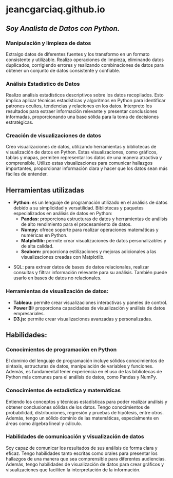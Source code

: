 # jeancgarciaq.github.io

## *Soy Analista de Datos con Python.*

### **Manipulación y limpieza de datos**
Extraigo datos de diferentes fuentes y los transformo en un formato consistente y utilizable. Realizo operaciones de limpieza, eliminando datos duplicados, corrigiendo errores y realizando combinaciones de datos para obtener un conjunto de datos consistente y confiable.

### **Análisis Estadístico de Datos**
Realizo análisis estadísticos descriptivos sobre los datos recopilados. Esto implica aplicar técnicas estadísticas y algoritmos en Python para identificar patrones ocultos, tendencias y relaciones en los datos. Interpreto los resultados para extraer información relevante y presentar conclusiones informadas, proporcionando una base sólida para la toma de decisiones estratégicas.

### **Creación de visualizaciones de datos**
Creo visualizaciones de datos, utilizando herramientas y bibliotecas de visualización de datos en Python. Estas visualizaciones, como gráficos, tablas y mapas, permiten representar los datos de una manera atractiva y comprensible. Utilizo estas visualizaciones para comunicar hallazgos importantes, proporcionar información clara y hacer que los datos sean más fáciles de entender.

## **Herramientas utilizadas**

+ **Python:** es un lenguaje de programación utilizado en el análisis de datos debido a su simplicidad y versatilidad. Bibliotecas y paquetes especializados en análisis de datos en Python:
  * **Pandas:** proporciona estructuras de datos y herramientas de análisis de alto rendimiento para el procesamiento de datos.
  * **Numpy:** ofrece soporte para realizar operaciones matemáticas y numéricas en Python.
  * **Matplotlib:** permite crear visualizaciones de datos personalizables y de alta calidad.
  * **Seaborn:** proporciona estilizaciones y mejoras adicionales a las visualizaciones creadas con Matplotlib.
* SQL: para extraer datos de bases de datos relacionales, realizar consultas y filtrar información relevante para su análisis. También puede usarlo en bases de datos no relacionales.

### **Herramientas de visualización de datos:**
* **Tableau:** permite crear visualizaciones interactivas y paneles de control.
* **Power BI:** proporciona capacidades de visualización y análisis de datos empresariales.
* **D3.js:** permite crear visualizaciones avanzadas y personalizadas.

## **Habilidades:**
### **Conocimientos de programación en Python**
El dominio del lenguaje de programación incluye sólidos conocimientos de sintaxis, estructuras de datos, manipulación de variables y funciones. Además, es fundamental tener experiencia en el uso de las bibliotecas de Python más comunes para el análisis de datos, como Pandas y NumPy.

### **Conocimientos de estadística y matemáticas**
Entiendo los conceptos y técnicas estadísticas para poder realizar análisis y obtener conclusiones sólidas de los datos. Tengo conocimientos de probabilidad, distribuciones, regresión y pruebas de hipótesis, entre otros. Además, tengo un sólido dominio de las matemáticas, especialmente en áreas como álgebra lineal y cálculo.

### **Habilidades de comunicación y visualización de datos**
Soy capaz de comunicar los resultados de sus análisis de forma clara y eficaz. Tengo habilidades tanto escritas como orales para presentar los hallazgos de una manera que sea comprensible para diferentes audiencias. Además, tengo habilidades de visualización de datos para crear gráficos y visualizaciones que faciliten la interpretación de la información.
